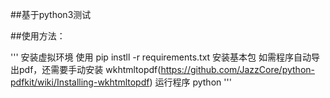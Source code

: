 ##基于python3测试

##使用方法：

'''
安装虚拟环境
使用 pip instll -r requirements.txt 安装基本包
如需程序自动导出pdf，还需要手动安装 wkhtmltopdf(https://github.com/JazzCore/python-pdfkit/wiki/Installing-wkhtmltopdf)
运行程序 python 
'''
